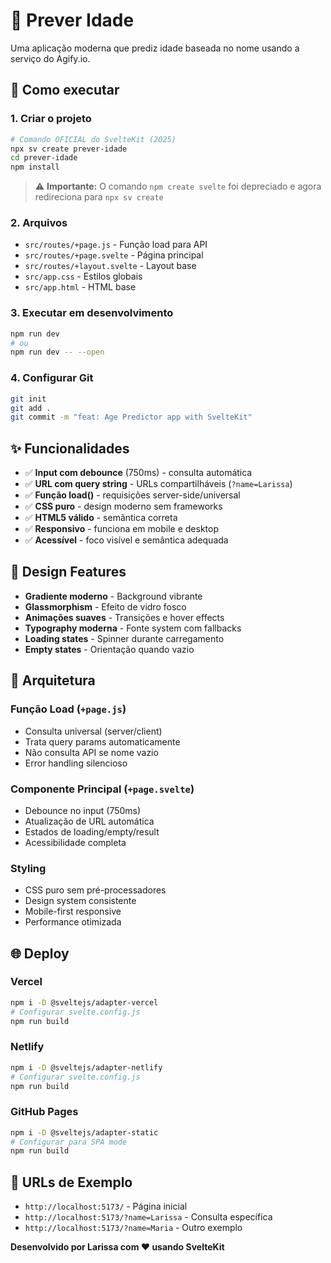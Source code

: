 # 🔮 Prever Idade 

Uma aplicação moderna que prediz idade baseada no nome usando a serviço do Agify.io.

## 🚀 Como executar

### 1. Criar o projeto
```bash
# Comando OFICIAL do SvelteKit (2025)
npx sv create prever-idade
cd prever-idade
npm install
```

> ⚠️ **Importante:** O comando `npm create svelte` foi depreciado e agora redireciona para `npx sv create`

### 2. Arquivos

- `src/routes/+page.js` - Função load para API
- `src/routes/+page.svelte` - Página principal
- `src/routes/+layout.svelte` - Layout base
- `src/app.css` - Estilos globais
- `src/app.html` - HTML base

### 3. Executar em desenvolvimento
```bash
npm run dev
# ou
npm run dev -- --open
```

### 4. Configurar Git
```bash
git init
git add .
git commit -m "feat: Age Predictor app with SvelteKit"
```

## ✨ Funcionalidades

- ✅ **Input com debounce** (750ms) - consulta automática
- ✅ **URL com query string** - URLs compartilháveis (`?name=Larissa`)
- ✅ **Função load()** - requisições server-side/universal
- ✅ **CSS puro** - design moderno sem frameworks
- ✅ **HTML5 válido** - semântica correta
- ✅ **Responsivo** - funciona em mobile e desktop
- ✅ **Acessível** - foco visível e semântica adequada

## 🎨 Design Features

- **Gradiente moderno** - Background vibrante
- **Glassmorphism** - Efeito de vidro fosco
- **Animações suaves** - Transições e hover effects
- **Typography moderna** - Fonte system com fallbacks
- **Loading states** - Spinner durante carregamento
- **Empty states** - Orientação quando vazio

## 🔧 Arquitetura

### Função Load (`+page.js`)
- Consulta universal (server/client)
- Trata query params automaticamente
- Não consulta API se nome vazio
- Error handling silencioso

### Componente Principal (`+page.svelte`)
- Debounce no input (750ms)
- Atualização de URL automática
- Estados de loading/empty/result
- Acessibilidade completa

### Styling
- CSS puro sem pré-processadores
- Design system consistente
- Mobile-first responsive
- Performance otimizada

## 🌐 Deploy

### Vercel
```bash
npm i -D @sveltejs/adapter-vercel
# Configurar svelte.config.js
npm run build
```

### Netlify
```bash
npm i -D @sveltejs/adapter-netlify
# Configurar svelte.config.js
npm run build
```

### GitHub Pages
```bash
npm i -D @sveltejs/adapter-static
# Configurar para SPA mode
npm run build
```

## 📱 URLs de Exemplo

- `http://localhost:5173/` - Página inicial
- `http://localhost:5173/?name=Larissa` - Consulta específica
- `http://localhost:5173/?name=Maria` - Outro exemplo


**Desenvolvido por Larissa com ❤️ usando SvelteKit**